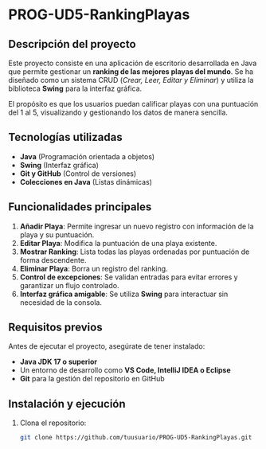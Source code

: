 # PROG-UD5-RankingPlayas

## Descripción del proyecto

Este proyecto consiste en una aplicación de escritorio desarrollada en Java que permite gestionar un **ranking de las mejores playas del mundo**. Se ha diseñado como un sistema CRUD (_Crear, Leer, Editar y Eliminar_) y utiliza la biblioteca **Swing** para la interfaz gráfica.

El propósito es que los usuarios puedan calificar playas con una puntuación del 1 al 5, visualizando y gestionando los datos de manera sencilla.

## Tecnologías utilizadas

- **Java** (Programación orientada a objetos)
- **Swing** (Interfaz gráfica)
- **Git y GitHub** (Control de versiones)
- **Colecciones en Java** (Listas dinámicas)

## Funcionalidades principales

1. **Añadir Playa**: Permite ingresar un nuevo registro con información de la playa y su puntuación.
2. **Editar Playa**: Modifica la puntuación de una playa existente.
3. **Mostrar Ranking**: Lista todas las playas ordenadas por puntuación de forma descendente.
4. **Eliminar Playa**: Borra un registro del ranking.
5. **Control de excepciones**: Se validan entradas para evitar errores y garantizar un flujo controlado.
6. **Interfaz gráfica amigable**: Se utiliza **Swing** para interactuar sin necesidad de la consola.

## Requisitos previos

Antes de ejecutar el proyecto, asegúrate de tener instalado:

- **Java JDK 17 o superior**
- Un entorno de desarrollo como **VS Code, IntelliJ IDEA o Eclipse**
- **Git** para la gestión del repositorio en GitHub

## Instalación y ejecución

1. Clona el repositorio:
   ```sh
   git clone https://github.com/tuusuario/PROG-UD5-RankingPlayas.git
   ```
